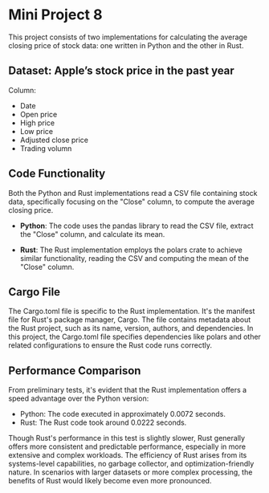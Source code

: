 # Mini Project 8 

This project consists of two implementations for calculating the average closing price of stock data: one written in Python and the other in Rust.

## Dataset: Apple’s stock price in the past year

Column:

- Date
- Open price
- High price
- Low price
- Adjusted close price
- Trading volumn

## Code Functionality

Both the Python and Rust implementations read a CSV file containing stock data, specifically focusing on the "Close" column, to compute the average closing price.

- **Python**: The code uses the pandas library to read the CSV file, extract the "Close" column, and calculate its mean.

- **Rust**: The Rust implementation employs the polars crate to achieve similar functionality, reading the CSV and computing the mean of the "Close" column.


## Cargo File

The Cargo.toml file is specific to the Rust implementation. It's the manifest file for Rust's package manager, Cargo. The file contains metadata about the Rust project, such as its name, version, authors, and dependencies. In this project, the Cargo.toml file specifies dependencies like polars and other related configurations to ensure the Rust code runs correctly.


## Performance Comparison

From preliminary tests, it's evident that the Rust implementation offers a speed advantage over the Python version:

- Python: The code executed in approximately 0.0072 seconds.
- Rust: The Rust code took around 0.0222 seconds.


Though Rust's performance in this test is slightly slower, Rust generally offers more consistent and predictable performance, especially in more extensive and complex workloads. The efficiency of Rust arises from its systems-level capabilities, no garbage collector, and optimization-friendly nature. In scenarios with larger datasets or more complex processing, the benefits of Rust would likely become even more pronounced.














